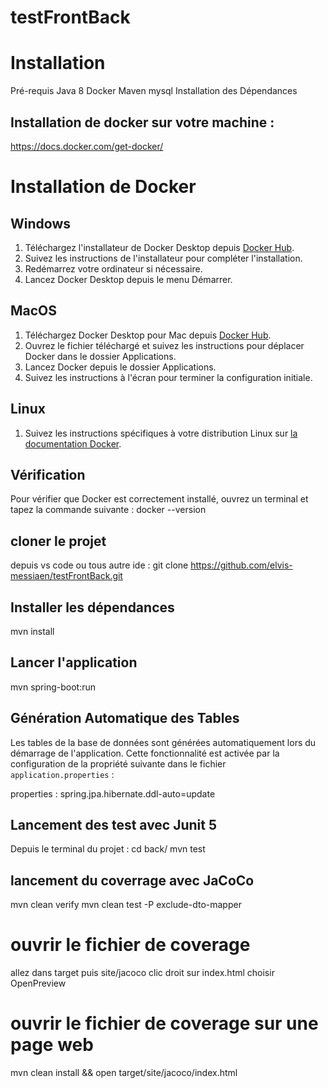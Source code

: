 # testFrontBack

# Installation

Pré-requis
Java 8
Docker
Maven
mysql
Installation des Dépendances

## Installation de docker sur votre machine :

https://docs.docker.com/get-docker/

# Installation de Docker

## Windows

1. Téléchargez l'installateur de Docker Desktop depuis [Docker Hub](https://www.docker.com/products/docker-desktop).
2. Suivez les instructions de l'installateur pour compléter l'installation.
3. Redémarrez votre ordinateur si nécessaire.
4. Lancez Docker Desktop depuis le menu Démarrer.

## MacOS

1. Téléchargez Docker Desktop pour Mac depuis [Docker Hub](https://www.docker.com/products/docker-desktop).
2. Ouvrez le fichier téléchargé et suivez les instructions pour déplacer Docker dans le dossier Applications.
3. Lancez Docker depuis le dossier Applications.
4. Suivez les instructions à l'écran pour terminer la configuration initiale.

## Linux

1. Suivez les instructions spécifiques à votre distribution Linux sur [la documentation Docker](https://docs.docker.com/engine/install/).

## Vérification

Pour vérifier que Docker est correctement installé, ouvrez un terminal et tapez la commande suivante :
docker --version

## cloner le projet

depuis vs code ou tous autre ide :
git clone https://github.com/elvis-messiaen/testFrontBack.git

## Installer les dépendances

mvn install

## Lancer l'application

mvn spring-boot:run

## Génération Automatique des Tables

Les tables de la base de données sont générées automatiquement lors du démarrage de l'application. Cette fonctionnalité est activée par la configuration de la propriété suivante dans le fichier `application.properties` :

properties :
spring.jpa.hibernate.ddl-auto=update

## Lancement des test avec Junit 5

Depuis le terminal du projet :
cd back/
mvn test

## lancement du coverrage avec JaCoCo

mvn clean verify
mvn clean test -P exclude-dto-mapper

# ouvrir le fichier de coverage

allez dans target
puis site/jacoco
clic droit sur index.html
choisir OpenPreview

# ouvrir le fichier de coverage sur une page web

mvn clean install && open target/site/jacoco/index.html
